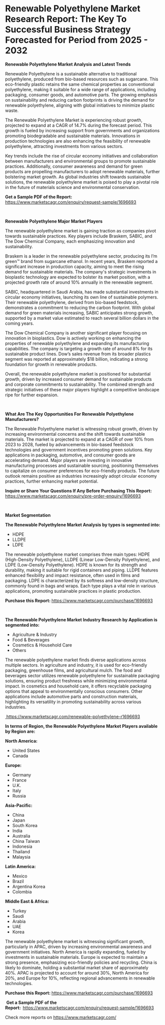 <p><h1>Renewable Polyethylene Market Research Report: The Key To Successful Business Strategy Forecasted for Period from 2025 - 2032</h1></p><p><strong>Renewable Polyethylene Market Analysis and Latest Trends</strong></p>
<p><p>Renewable Polyethylene is a sustainable alternative to traditional polyethylene, produced from bio-based resources such as sugarcane. This eco-friendly plastic retains the same chemical properties as conventional polyethylene, making it suitable for a wide range of applications, including packaging, consumer goods, and automotive parts. The growing emphasis on sustainability and reducing carbon footprints is driving the demand for renewable polyethylene, aligning with global initiatives to minimize plastic waste.</p><p>The Renewable Polyethylene Market is experiencing robust growth, projected to expand at a CAGR of 14.7% during the forecast period. This growth is fueled by increasing support from governments and organizations promoting biodegradable and sustainable materials. Innovations in production technologies are also enhancing the feasibility of renewable polyethylene, attracting investments from various sectors.</p><p>Key trends include the rise of circular economy initiatives and collaboration between manufacturers and environmental groups to promote sustainable practices. Additionally, consumer awareness and demand for green products are propelling manufacturers to adopt renewable materials, further bolstering market growth. As global industries shift towards sustainable solutions, the renewable polyethylene market is poised to play a pivotal role in the future of materials science and environmental conservation.</p></p>
<p><strong>Get a Sample PDF of the Report:&nbsp;</strong> <a href="https://www.marketscagr.com/enquiry/request-sample/1696693?utm_campaign=2465&utm_medium=2&utm_source=Github&utm_content=ia&utm_term=27032025&utm_id=renewable-polyethylene">https://www.marketscagr.com/enquiry/request-sample/1696693</a></p>
<p>&nbsp;</p>
<p><strong>Renewable Polyethylene Major Market Players</strong></p>
<p><p>The renewable polyethylene market is gaining traction as companies pivot towards sustainable practices. Key players include Braskem, SABIC, and The Dow Chemical Company, each emphasizing innovation and sustainability.</p><p>Braskem is a leader in the renewable polyethylene sector, producing its I’m green™ brand from sugarcane ethanol. In recent years, Braskem reported a significant increase in production capacity, aiming to meet the rising demand for sustainable materials. The company's strategic investments in bioplastic technology are expected to bolster its market position, with a projected growth rate of around 10% annually in the renewable segment.</p><p>SABIC, headquartered in Saudi Arabia, has made substantial investments in circular economy initiatives, launching its own line of sustainable polymers. Their renewable polyethylene, derived from bio-based feedstock, demonstrates a commitment to reducing the carbon footprint. With global demand for green materials increasing, SABIC anticipates strong growth, supported by a market value estimated to reach several billion dollars in the coming years.</p><p>The Dow Chemical Company is another significant player focusing on innovation in bioplastics. Dow is actively working on enhancing the properties of renewable polyethylene and expanding its manufacturing capabilities. The company is targeting a growth rate of around 8% for its sustainable product lines. Dow’s sales revenue from its broader plastics segment was reported at approximately $18 billion, indicating a strong foundation for growth in renewable products.</p><p>Overall, the renewable polyethylene market is positioned for substantial growth, driven by increased consumer demand for sustainable products and corporate commitments to sustainability. The combined strength and strategic initiatives of these major players highlight a competitive landscape ripe for further expansion.</p></p>
<p>&nbsp;</p>
<p><strong>What Are The Key Opportunities For Renewable Polyethylene Manufacturers?</strong></p>
<p><p>The Renewable Polyethylene market is witnessing robust growth, driven by increasing environmental concerns and the shift towards sustainable materials. The market is projected to expand at a CAGR of over 10% from 2023 to 2028, fueled by advancements in bio-based feedstock technologies and government incentives promoting green solutions. Key applications in packaging, automotive, and consumer goods are accelerating demand. Major players are investing in innovative manufacturing processes and sustainable sourcing, positioning themselves to capitalize on consumer preferences for eco-friendly products. The future outlook remains positive as industries increasingly adopt circular economy practices, further enhancing market potential.</p></p>
<p><strong>Inquire or Share Your Questions If Any Before Purchasing This Report:</strong> <a href="https://www.marketscagr.com/enquiry/pre-order-enquiry/1696693?utm_campaign=2465&utm_medium=2&utm_source=Github&utm_content=ia&utm_term=27032025&utm_id=renewable-polyethylene">https://www.marketscagr.com/enquiry/pre-order-enquiry/1696693</a></p>
<p>&nbsp;</p>
<p><strong>Market Segmentation</strong></p>
<p><strong>The Renewable Polyethylene Market Analysis by types is segmented into:</strong></p>
<p><ul><li>HDPE</li><li>LLDPE</li><li>LDPE</li></ul></p>
<p><p>The renewable polyethylene market comprises three main types: HDPE (High-Density Polyethylene), LLDPE (Linear Low-Density Polyethylene), and LDPE (Low-Density Polyethylene). HDPE is known for its strength and durability, making it suitable for rigid containers and piping. LLDPE features enhanced flexibility and impact resistance, often used in films and packaging. LDPE is characterized by its softness and low-density structure, commonly found in bags and wraps. Each type plays a vital role in various applications, promoting sustainable practices in plastic production.</p></p>
<p><strong>Purchase this Report:&nbsp;</strong><a href="https://www.marketscagr.com/purchase/1696693?utm_campaign=2465&utm_medium=2&utm_source=Github&utm_content=ia&utm_term=27032025&utm_id=renewable-polyethylene">https://www.marketscagr.com/purchase/1696693</a></p>
<p>&nbsp;</p>
<p><strong>The Renewable Polyethylene Market Industry Research by Application is segmented into:</strong></p>
<p><ul><li>Agriculture & Industry</li><li>Food & Beverages</li><li>Cosmetics & Household Care</li><li>Others</li></ul></p>
<p><p>The renewable polyethylene market finds diverse applications across multiple sectors. In agriculture and industry, it is used for eco-friendly packaging, greenhouse films, and agricultural mulch. The food and beverages sector utilizes renewable polyethylene for sustainable packaging solutions, ensuring product freshness while minimizing environmental impact. In cosmetics and household care, it offers recyclable packaging options that appeal to environmentally conscious consumers. Other applications include automotive parts and construction materials, highlighting its versatility in promoting sustainability across various industries.</p></p>
<p><a href="https://www.marketscagr.com/renewable-polyethylene-r1696693?utm_campaign=2465&utm_medium=2&utm_source=Github&utm_content=ia&utm_term=27032025&utm_id=renewable-polyethylene">&nbsp;https://www.marketscagr.com/renewable-polyethylene-r1696693</a></p>
<p><strong>In terms of Region, the Renewable Polyethylene Market Players available by Region are:</strong></p>
<p>
    <p> <strong> North America: </strong>
        <ul>
            <li>United States</li>
            <li>Canada</li>
        </ul>
        </p> 
    <p> <strong> Europe: </strong>
        <ul>
            <li>Germany</li>
            <li>France</li>
            <li>U.K.</li>
            <li>Italy</li>
            <li>Russia</li>
        </ul>
        </p> 
    <p> <strong> Asia-Pacific: </strong>
        <ul>
            <li>China</li>
            <li>Japan</li>
            <li>South Korea</li>
            <li>India</li>
            <li>Australia</li>
            <li>China Taiwan</li>
            <li>Indonesia</li>
            <li>Thailand</li>
            <li>Malaysia</li>
        </ul>
        </p> 
    <p> <strong> Latin America: </strong>
        <ul>
            <li>Mexico</li>
            <li>Brazil</li>
            <li>Argentina Korea</li>
            <li>Colombia</li>
        </ul>
        </p> 
    <p> <strong> Middle East & Africa: </strong>
        <ul>
            <li>Turkey</li>
            <li>Saudi</li>
            <li>Arabia</li>
            <li>UAE</li>
            <li>Korea</li>
        </ul>
    </p>
    </p>
<p><p>The renewable polyethylene market is witnessing significant growth, particularly in APAC, driven by increasing environmental awareness and government initiatives. North America is rapidly expanding, fueled by investments in sustainable materials. Europe is expected to maintain a strong presence, emphasizing eco-friendly policies and recycling. China is likely to dominate, holding a substantial market share of approximately 40%. APAC is projected to account for around 30%, North America for 20%, and Europe for 10%, reflecting regional advancements in renewable technologies.</p></p>
<p><strong>Purchase this Report: </strong><a href="https://www.marketscagr.com/purchase/1696693?utm_campaign=2465&utm_medium=2&utm_source=Github&utm_content=ia&utm_term=27032025&utm_id=renewable-polyethylene">https://www.marketscagr.com/purchase/1696693</a></p>
<p>&nbsp;<strong>Get a Sample PDF of the Report:&nbsp;&nbsp;</strong><a href="https://www.marketscagr.com/enquiry/request-sample/1696693?utm_campaign=2465&utm_medium=2&utm_source=Github&utm_content=ia&utm_term=27032025&utm_id=renewable-polyethylene">https://www.marketscagr.com/enquiry/request-sample/1696693</a></p>
<p><strong></strong></p>
<p>Check more reports on <a href="https://www.marketscagr.com/?utm_campaign=2465&utm_medium=2&utm_source=Github&utm_content=ia&utm_term=27032025&utm_id=renewable-polyethylene">https://www.marketscagr.com/</a></p>